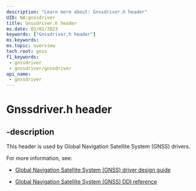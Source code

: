 ```yaml
---
description: "Learn more about: Gnssdriver.h header"
UID: NA:gnssdriver
title: Gnssdriver.h header
ms.date: 03/02/2023
keywords: ["Gnssdriver.h header"]
ms.keywords: 
ms.topic: overview
tech.root: gnss
f1_keywords:
 - gnssdriver
 - gnssdriver/gnssdriver
api_name:
 - gnssdriver
---
```


# Gnssdriver.h header

## -description

This header is used by Global Navigation Satellite System (GNSS) drivers.

For more information, see:

- [Global Navigation Satellite System (GNSS) driver design guide](/windows-hardware/drivers/gnss)

- [Global Navigation Satellite System (GNSS) DDI reference](../_gnss/index.md)

